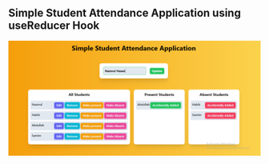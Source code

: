 ## Simple Student Attendance Application using useReducer Hook

![simple-student-attendance-application](./src/assets/simple-student-attendance-application.png)
